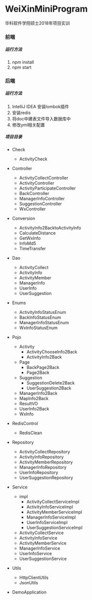 # WeiXinMiniProgram
华科软件学院硕士2018年项目实训

### 前端



##### 运行方法

1. npm install
2. npm start







### 后端



##### 运行方法

1. IntelliJ IDEA 安装lombok插件
2. 安装redis
3. 将doc中建表文件导入数据库中
4. 修改yml相关配置



##### 项目目录

- Check
  - ActivityCheck
- Controller
  - ActivityCollectController
  - ActivityController
  - ActivityParticipateController
  - BackController
  - ManagerInfoController
  - SuggestionController
  - WxController
- Conversion
  - ActivityInfo2BacktoActivityInfo
  - CalculateDistance
  - GetWxInfo
  - InfoMd5
  - TimeTransfer
- Dao
  - ActivityCollect
  - ActivityInfo
  - ActivityMember
  - ManagerInfo
  - UserInfo
  - UserSuggestion
- Enums
  - ActivityInfoStatusEnum
  - BackInfoStatusEnum
  - ManagerInfoStatusEnum
  - WxInfoStatusEnum
- Pojo
  - Activity
    - ActivityChooseInfo2Back
    - ActivityInfo2Back
  - Page
    - BackPage2Back
    - Page2Back
  - Suggestion
    - SuggestionDelete2Back
    - UserSuggestion2Back
  - ManagerInfo2Back
  - MapInfo2Back
  - ResultVO
  - UserInfo2Back
  - WxInfo
- RedisControl
  - RedisClean
- Repository
  - ActivityCollectRepository
  - ActivityInfoRepository
  - ActivityMemberRepository
  - ManagerInfoRepository
  - UserInfoRepository
  - UserSuggestionRepository
- Service
  - impl
    - ActivityCollectServiceImpl
    - ActivityInfoServiceImpl
    - ActivityMemberServiceImpl
    - ManagerInfoServiceImpl
    - UserInfoServiceImpl
    - UserSuggestionServiceImpl
  - ActivityCollectService
  - ActivityInfoService
  - ActivityMemberService
  - ManagerInfoService
  - UserInfoService
  - UserSuggestionService

- Utils
  - HttpClientUtils
  - JsonUtils
- DemoApplication